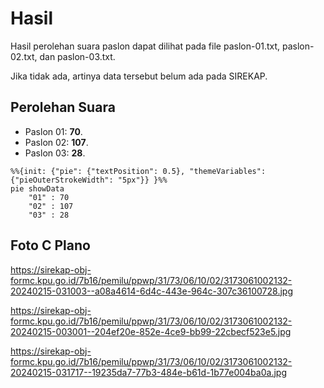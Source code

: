 # Hasil

Hasil perolehan suara paslon dapat dilihat pada file paslon-01.txt, paslon-02.txt, dan paslon-03.txt.

Jika tidak ada, artinya data tersebut belum ada pada SIREKAP.

## Perolehan Suara

 * Paslon 01: **70**.
 * Paslon 02: **107**.
 * Paslon 03: **28**.

```mermaid
%%{init: {"pie": {"textPosition": 0.5}, "themeVariables": {"pieOuterStrokeWidth": "5px"}} }%%
pie showData
    "01" : 70
    "02" : 107
    "03" : 28
```
## Foto C Plano

https://sirekap-obj-formc.kpu.go.id/7b16/pemilu/ppwp/31/73/06/10/02/3173061002132-20240215-031003--a08a4614-6d4c-443e-964c-307c36100728.jpg

https://sirekap-obj-formc.kpu.go.id/7b16/pemilu/ppwp/31/73/06/10/02/3173061002132-20240215-003001--204ef20e-852e-4ce9-bb99-22cbecf523e5.jpg

https://sirekap-obj-formc.kpu.go.id/7b16/pemilu/ppwp/31/73/06/10/02/3173061002132-20240215-031717--19235da7-77b3-484e-b61d-1b77e004ba0a.jpg
